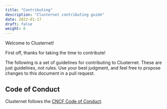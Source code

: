 ```yaml
---
title: "Contributing"
description: "Clusternet contributing guide"
date: 2022-01-17
draft: false
weight: 6
---
```


Welcome to Clusternet!

First off, thanks for taking the time to contribute!

The following is a set of guidelines for contributing to Clusternet. These are just guidelines, not rules. Use your best judgment, and feel free to propose changes to this document in a pull request.

## Code of Conduct

Clusternet follows the [CNCF Code of Conduct](https://github.com/cncf/foundation/blob/master/code-of-conduct.md).
